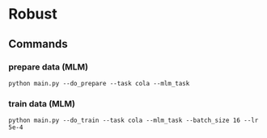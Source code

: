 # Robust 

## Commands

### prepare data (MLM)
``` shell
python main.py --do_prepare --task cola --mlm_task
```

### train data (MLM)
``` shell
python main.py --do_train --task cola --mlm_task --batch_size 16 --lr 5e-4
```